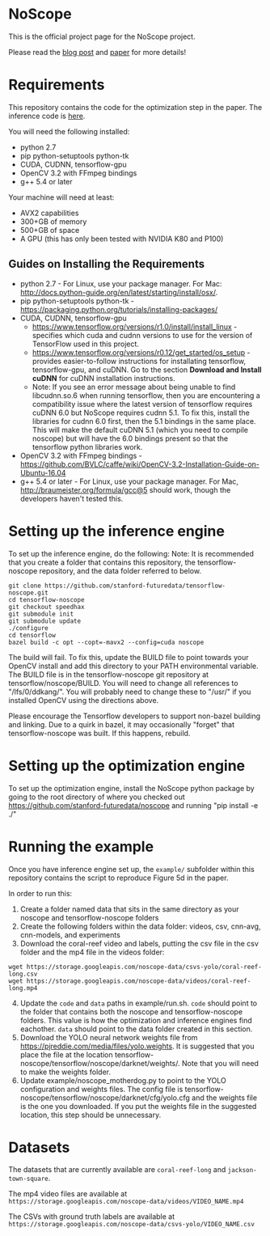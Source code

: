 # NoScope

This is the official project page for the NoScope project.

Please read the [blog post](http://dawn.cs.stanford.edu/2017/06/22/noscope/) and [paper](https://arxiv.org/abs/1703.02529) for more details!


# Requirements

This repository contains the code for the optimization step in the paper. The inference code is
[here](https://github.com/stanford-futuredata/tensorflow-noscope/tree/speedhax).

You will need the following installed:
- python 2.7
- pip python-setuptools python-tk
- CUDA, CUDNN, tensorflow-gpu
- OpenCV 3.2 with FFmpeg bindings
- g++ 5.4 or later

Your machine will need at least:
- AVX2 capabilities
- 300+GB of memory
- 500+GB of space
- A GPU (this has only been tested with NVIDIA K80 and P100)

## Guides on Installing the Requirements

- python 2.7 - For Linux, use your package manager. For Mac: http://docs.python-guide.org/en/latest/starting/install/osx/.
- pip python-setuptools python-tk - https://packaging.python.org/tutorials/installing-packages/
- CUDA, CUDNN, tensorflow-gpu
  - https://www.tensorflow.org/versions/r1.0/install/install_linux - specifies which cuda and cudnn versions to use for the version of TensorFlow used in this project.
  - https://www.tensorflow.org/versions/r0.12/get_started/os_setup - provides easier-to-follow instructions for installating tensorflow, tensorflow-gpu, and cuDNN. Go to the section **Download and Install cuDNN** for cuDNN installation instructions.
  - Note: If you see an error message about being unable to find libcudnn.so.6 when running tensorflow, then you are encountering a compatibility issue where the latest version of tensorflow requires cuDNN 6.0 but NoScope requires cudnn 5.1. To fix this, install the libraries for cudnn 6.0 first, then the 5.1 bindings in the same place. This will make the default cuDNN 5.1 (which you need to compile noscope) but will have the 6.0 bindings present so that the tensorflow python libraries work.
- OpenCV 3.2 with FFmpeg bindings - https://github.com/BVLC/caffe/wiki/OpenCV-3.2-Installation-Guide-on-Ubuntu-16.04
- g++ 5.4 or later - For Linux, use your package manager. For Mac, http://braumeister.org/formula/gcc@5 should work, though the developers haven't tested this.


# Setting up the inference engine

To set up the inference engine, do the following:
Note: It is recommended that you create a folder that contains this repository, the tensorflow-noscope
repository, and the data folder referred to below.
```
git clone https://github.com/stanford-futuredata/tensorflow-noscope.git
cd tensorflow-noscope
git checkout speedhax
git submodule init
git submodule update
./configure
cd tensorflow
bazel build -c opt --copt=-mavx2 --config=cuda noscope
```
The build will fail. To fix this, update the BUILD file to point towards your OpenCV install and add
this directory to your PATH environmental variable. The BUILD file is in the tensorflow-noscope
git repository at tensorflow/noscope/BUILD. You will need to change all references to "/lfs/0/ddkang/".
You will probably need to change these to "/usr/" if you installed OpenCV using the directions above.

Please encourage the Tensorflow developers to support non-bazel building and linking. Due to a quirk
in bazel, it may occasionally "forget" that tensorflow-noscope was built. If this happens, rebuild.

# Setting up the optimization engine

To set up the optimization engine, install the NoScope python package by going to the root directory
of where you checked out https://github.com/stanford-futuredata/noscope and running
"pip install -e ./"

# Running the example
Once you have inference engine set up, the `example/` subfolder within this repository contains the
script to reproduce Figure 5d in the paper.

In order to run this:
1. Create a folder named data that sits in the same directory as your noscope and tensorflow-noscope
folders
2. Create the following folders within the data folder: videos, csv, cnn-avg, cnn-models, and experiments
3. Download the coral-reef video and labels, putting the csv file in the csv folder and the mp4 file in
the videos folder:
```
wget https://storage.googleapis.com/noscope-data/csvs-yolo/coral-reef-long.csv
wget https://storage.googleapis.com/noscope-data/videos/coral-reef-long.mp4
```
4. Update the `code` and `data` paths in example/run.sh. `code` should point to the folder that contains
both the noscope and tensorflow-noscope folders. This value is how the optimization and inference engines
find eachother. `data` should point to the data folder created in this section.
5. Download the YOLO neural network weights file from https://pjreddie.com/media/files/yolo.weights.
It is suggested that you place the file at the location tensorflow-noscope/tensorflow/noscope/darknet/weights/.
Note that you will need to make the weights folder.
6. Update example/noscope_motherdog.py to point to the YOLO configuration and weights files. The config
file is tensorflow-noscope/tensorflow/noscope/darknet/cfg/yolo.cfg and the weights file is the one you
downloaded. If you put the weights file in the suggested location, this step should be unnecessary.


# Datasets
The datasets that are currently available are `coral-reef-long` and `jackson-town-square`.

The mp4 video files are available at `https://storage.googleapis.com/noscope-data/videos/VIDEO_NAME.mp4`

The CSVs with ground truth labels are available at
`https://storage.googleapis.com/noscope-data/csvs-yolo/VIDEO_NAME.csv`
